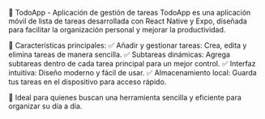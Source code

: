 📌 TodoApp - Aplicación de gestión de tareas
TodoApp es una aplicación móvil de lista de tareas desarrollada con React Native y Expo, diseñada para facilitar la organización personal y mejorar la productividad.

🚀 Características principales:
✅ Añadir y gestionar tareas: Crea, edita y elimina tareas de manera sencilla.
✅ Subtareas dinámicas: Agrega subtareas dentro de cada tarea principal para un mejor control.
✅ Interfaz intuitiva: Diseño moderno y fácil de usar.
✅ Almacenamiento local: Guarda tus tareas en el dispositivo para acceso rápido.

📱 Ideal para quienes buscan una herramienta sencilla y eficiente para organizar su día a día.
